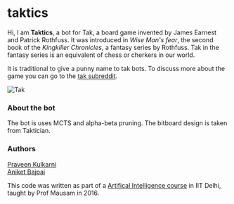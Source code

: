 # taktics

Hi, I am **Taktics**, a bot for Tak, a board game invented by James Earnest and Patrick Rothfuss. It was introduced in *Wise Man's fear*, the second book of the *Kingkiller Chronicles*, a fantasy series by Rothfuss. Tak in the fantasy series is an equivalent of chess or cherkers in our world. 

It is traditional to give a punny name to tak bots. To discuss more about the game you can go to the [tak subreddit](http://www.reddit.com/r/Tak).

![Tak](../taktics/assets/tak.png)

### About the bot

The bot is uses MCTS and alpha-beta pruning. The bitboard design is taken from Taktician. 

### Authors
[Praveen Kulkarni](www.github.com/praveenkulkarni1996)  
[Aniket Bajpai](www.github.com/quantumcoder)

This code was written as part of a [Artifical Intelligence course](http://www.cse.iitd.ac.in/~mausam/courses/col333/autumn2016/) in IIT Delhi, taught by Prof Mausam in 2016.  



